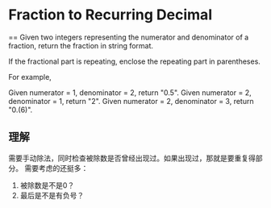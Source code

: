 # Fraction to Recurring Decimal
==
Given two integers representing the numerator and denominator of a fraction, return the fraction in string format.

If the fractional part is repeating, enclose the repeating part in parentheses.

For example,

Given numerator = 1, denominator = 2, return "0.5".
Given numerator = 2, denominator = 1, return "2".
Given numerator = 2, denominator = 3, return "0.(6)".

## 理解
需要手动除法，同时检查被除数是否曾经出现过。如果出现过，那就是要重复得部分。
需要考虑的还挺多：
 1. 被除数是不是0？
 2. 最后是不是有负号？
